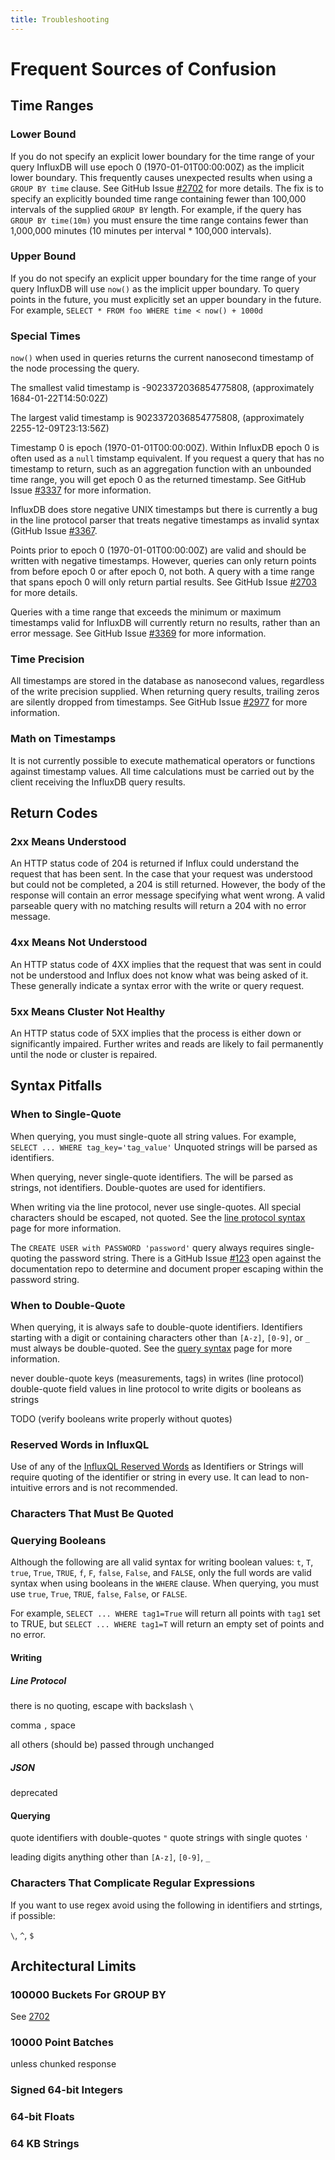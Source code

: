 ```yaml
---
title: Troubleshooting
---
```



# Frequent Sources of Confusion

## Time Ranges

### Lower Bound

If you do not specify an explicit lower boundary for the time range of your query InfluxDB will use epoch 0 (1970-01-01T00:00:00Z) as the implicit lower boundary. This frequently causes unexpected results when using a `GROUP BY time` clause. See GitHub Issue [#2702](https://github.com/influxdb/influxdb/issues/2702) for more details. The fix is to specify an explicitly bounded time range containing fewer than 100,000 intervals of the supplied `GROUP BY` length. For example, if the query has `GROUP BY time(10m)` you must ensure the time range contains fewer than 1,000,000 minutes (10 minutes per interval * 100,000 intervals). 

### Upper Bound

If you do not specify an explicit upper boundary for the time range of your query InfluxDB will use `now()` as the implicit upper boundary. To query points in the future, you must explicitly set an upper boundary in the future. For example, `SELECT * FROM foo WHERE time < now() + 1000d`

### Special Times

`now()` when used in queries returns the current nanosecond timestamp of the node processing the query. 

The smallest valid timestamp is -9023372036854775808, (approximately 1684-01-22T14:50:02Z)

The largest valid timestamp is 9023372036854775808, (approximately 2255-12-09T23:13:56Z)

Timestamp 0 is epoch (1970-01-01T00:00:00Z). Within InfluxDB epoch 0 is often used as a `null` timstamp equivalent. If you request a query that has no timestamp to return, such as an aggregation function with an unbounded time range, you will get epoch 0 as the returned timestamp. See GitHub Issue [#3337](https://github.com/influxdb/influxdb/issues/3337) for more information.

InfluxDB does store negative UNIX timestamps but there is currently a bug in the line protocol parser that treats negative timestamps as invalid syntax (GitHub Issue [#3367](https://github.com/influxdb/influxdb/issues/3367).

Points prior to epoch 0 (1970-01-01T00:00:00Z) are valid and should be written with negative timestamps. However, queries can only return points from before epoch 0 or after epoch 0, not both. A query with a time range that spans epoch 0 will only return partial results. See GitHub Issue [#2703](https://github.com/influxdb/influxdb/issues/2703) for more details.

Queries with a time range that exceeds the minimum or maximum timestamps valid for InfluxDB will currently return no results, rather than an error message. See GitHub Issue [#3369](https://github.com/influxdb/influxdb/issues/3369) for more information.

### Time Precision

All timestamps are stored in the database as nanosecond values, regardless of the write precision supplied. When returning query results, trailing zeros are silently dropped from timestamps. See GitHub Issue [#2977](https://github.com/influxdb/influxdb/issues/2977) for more information.

### Math on Timestamps

It is not currently possible to execute mathematical operators or functions against timestamp values. All time calculations must be carried out by the client receiving the InfluxDB query results.

## Return Codes

### 2xx Means Understood
An HTTP status code of 204 is returned if Influx could understand the request that has been sent. In the case that your request was understood but could not be completed, a 204 is still returned. However, the body of the response will contain an error message specifying what went wrong. A valid parseable query with no matching results will return a 204 with no error message.

### 4xx Means Not Understood
An HTTP status code of 4XX implies that the request that was sent in could not be understood and Influx does not know what was being asked of it. These generally indicate a syntax error with the write or query request. 

### 5xx Means Cluster Not Healthy
An HTTP status code of 5XX implies that the process is either down or significantly impaired. Further writes and reads are likely to fail permanently until the node or cluster is repaired.

## Syntax Pitfalls

### When to Single-Quote

When querying, you must single-quote all string values. For example, `SELECT ... WHERE tag_key='tag_value'` Unquoted strings will be parsed as identifiers.

When querying, never single-quote identifiers. The will be parsed as strings, not identifiers. Double-quotes are used for identifiers.

When writing via the line protocol, never use single-quotes. All special characters should be escaped, not quoted. See the [line protocol syntax](https://influxdb.com/docs/v0.9/write_protocols/write_syntax.html) page for more information.

The `CREATE USER with PASSWORD 'password'` query always requires single-quoting the password string. There is a GitHub Issue [#123](https://github.com/influxdb/influxdb.com/issues/123) open against the documentation repo to determine and document proper escaping within the password string.

### When to Double-Quote

When querying, it is always safe to double-quote identifiers. Identifiers starting with a digit or containing characters other than `[A-z]`, `[0-9]`, or `_` must always be double-quoted. See the [query syntax](https://influxdb.com/docs/v0.9/query_language/query_syntax.html) page for more information.

never double-quote keys (measurements, tags) in writes (line protocol)
double-quote field values in line protocol to write digits or booleans as strings


TODO (verify booleans write properly without quotes)

### Reserved Words in InfluxQL

Use of any of the [InfluxQL Reserved Words](https://github.com/influxdb/influxdb/blob/master/influxql/INFLUXQL.md#identifiers) as Identifiers or Strings will require quoting of the identifier or string in every use. It can lead to non-intuitive errors and is not recommended.

### Characters That Must Be Quoted

### Querying Booleans

Although the following are all valid syntax for writing boolean values: `t`, `T`, `true`, `True`, `TRUE`, `f`, `F`, `false`, `False`, and `FALSE`, only the full words are valid syntax when using booleans in the `WHERE` clause. When querying, you must use `true`, `True`, `TRUE`, `false`, `False`, or `FALSE`. 

For example, `SELECT ... WHERE tag1=True` will return all points with `tag1` set to TRUE, but `SELECT ... WHERE tag1=T` will return an empty set of points and no error.

#### Writing

##### Line Protocol

there is no quoting, escape with backslash `\`

comma `,`
space ` `

all others (should be) passed through unchanged

##### JSON 

deprecated

#### Querying

quote identifiers with double-quotes `"`
quote strings with single quotes `'`

leading digits
anything other than `[A-z]`, `[0-9]`, `_`

### Characters That Complicate Regular Expressions

If you want to use regex avoid using the following in identifiers and strtings, if possible:

`\`, `^`, `$`

## Architectural Limits

### 100000 Buckets For GROUP BY

See [2702](https://github.com/influxdb/influxdb/issues/2702)

### 10000 Point Batches 

unless chunked response

### Signed 64-bit Integers

### 64-bit Floats

### 64 KB Strings


